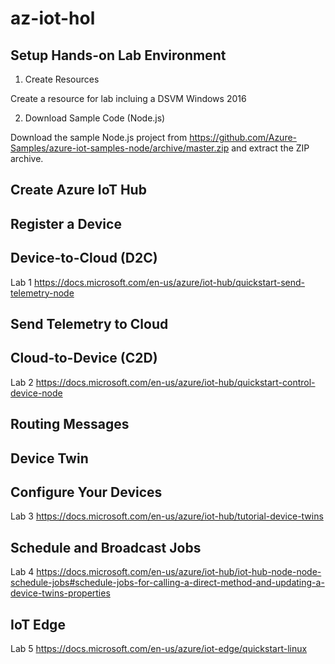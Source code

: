# az-iot-hol

## Setup Hands-on Lab Environment

1. Create Resources

Create a resource for lab incluing a DSVM Windows 2016 

2. Download Sample Code (Node.js)

Download the sample Node.js project from https://github.com/Azure-Samples/azure-iot-samples-node/archive/master.zip and extract the ZIP archive.

## Create Azure IoT Hub

## Register a Device

## Device-to-Cloud (D2C)

Lab 1 https://docs.microsoft.com/en-us/azure/iot-hub/quickstart-send-telemetry-node


## Send Telemetry to Cloud

## Cloud-to-Device (C2D)

Lab 2 https://docs.microsoft.com/en-us/azure/iot-hub/quickstart-control-device-node

## Routing Messages

## Device Twin

## Configure Your Devices

Lab 3 https://docs.microsoft.com/en-us/azure/iot-hub/tutorial-device-twins

## Schedule and Broadcast Jobs

Lab 4 https://docs.microsoft.com/en-us/azure/iot-hub/iot-hub-node-node-schedule-jobs#schedule-jobs-for-calling-a-direct-method-and-updating-a-device-twins-properties

## IoT Edge

Lab 5 https://docs.microsoft.com/en-us/azure/iot-edge/quickstart-linux
